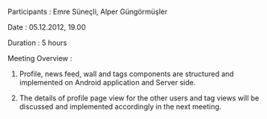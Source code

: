 Participants : Emre Süneçli, Alper Güngörmüşler

Date : 05.12.2012, 19.00

Duration : 5 hours

Meeting Overview :

1) Profile, news feed, wall and tags components are structured and implemented on Android application and Server side.

2) The details of profile page view for the other users and tag views will be discussed and implemented accordingly in the next meeting.